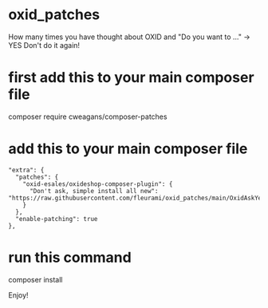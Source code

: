 # oxid_patches
How many times you have thought about OXID and "Do you want to ..." -> YES 
Don't do it again!

# first add this to your main composer file
composer require cweagans/composer-patches

# add this to your main composer file
    "extra": {
      "patches": {
        "oxid-esales/oxideshop-composer-plugin": {
          "Don't ask, simple install all new": "https://raw.githubusercontent.com/fleurami/oxid_patches/main/OxidAskYes.patch"
        }
      },
      "enable-patching": true
    },

# run this command
composer install

Enjoy!
